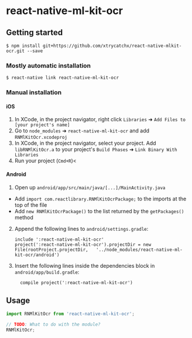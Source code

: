 
# react-native-ml-kit-ocr

## Getting started

`$ npm install git+https://github.com/xtrycatchx/react-native-mlkit-ocr.git --save`

### Mostly automatic installation

`$ react-native link react-native-ml-kit-ocr`

### Manual installation


#### iOS

1. In XCode, in the project navigator, right click `Libraries` ➜ `Add Files to [your project's name]`
2. Go to `node_modules` ➜ `react-native-ml-kit-ocr` and add `RNMlKitOcr.xcodeproj`
3. In XCode, in the project navigator, select your project. Add `libRNMlKitOcr.a` to your project's `Build Phases` ➜ `Link Binary With Libraries`
4. Run your project (`Cmd+R`)<

#### Android

1. Open up `android/app/src/main/java/[...]/MainActivity.java`
  - Add `import com.reactlibrary.RNMlKitOcrPackage;` to the imports at the top of the file
  - Add `new RNMlKitOcrPackage()` to the list returned by the `getPackages()` method
2. Append the following lines to `android/settings.gradle`:
  	```
  	include ':react-native-ml-kit-ocr'
  	project(':react-native-ml-kit-ocr').projectDir = new File(rootProject.projectDir, 	'../node_modules/react-native-ml-kit-ocr/android')
  	```
3. Insert the following lines inside the dependencies block in `android/app/build.gradle`:
  	```
      compile project(':react-native-ml-kit-ocr')
  	```


## Usage
```javascript
import RNMlKitOcr from 'react-native-ml-kit-ocr';

// TODO: What to do with the module?
RNMlKitOcr;
```
  